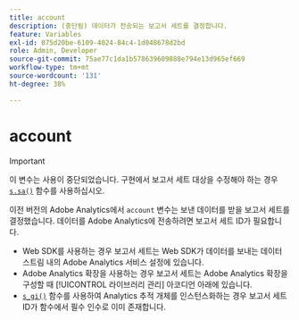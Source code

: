 ```yaml
---
title: account
description: (중단됨) 데이터가 전송되는 보고서 세트를 결정합니다.
feature: Variables
exl-id: 075d20be-6109-4024-84c4-1d048678d2bd
role: Admin, Developer
source-git-commit: 75ae77c1da1b578639609888e794e13d965ef669
workflow-type: tm+mt
source-wordcount: '131'
ht-degree: 38%

---
```


# account

>[!IMPORTANT]
>
>이 변수는 사용이 중단되었습니다. 구현에서 보고서 세트 대상을 수정해야 하는 경우 [`s.sa()`](../functions/sa-method.md) 함수를 사용하십시오.

이전 버전의 Adobe Analytics에서 `account` 변수는 보낸 데이터를 받을 보고서 세트를 결정했습니다. 데이터를 Adobe Analytics에 전송하려면 보고서 세트 ID가 필요합니다.

* Web SDK를 사용하는 경우 보고서 세트는 Web SDK가 데이터를 보내는 데이터 스트림 내의 Adobe Analytics 서비스 설정에 있습니다.
* Adobe Analytics 확장을 사용하는 경우 보고서 세트는 Adobe Analytics 확장을 구성할 때 [!UICONTROL 라이브러리 관리] 아코디언 아래에 있습니다.
* [`s_gi()`](../functions/s-gi.md) 함수를 사용하여 Analytics 추적 개체를 인스턴스화하는 경우 보고서 세트 ID가 함수에서 필수 인수로 이미 존재합니다.
